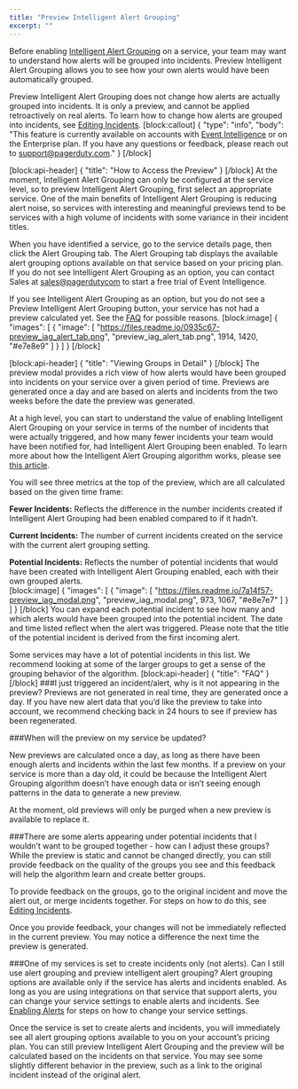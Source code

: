 ```yaml
---
title: "Preview Intelligent Alert Grouping"
excerpt: ""
---
```

Before enabling [Intelligent Alert Grouping](https://support.pagerduty.com/docs/intelligent-alert-grouping) on a service, your team may want to understand how alerts will be grouped into incidents. Preview Intelligent Alert Grouping allows you to see how your own alerts would have been automatically grouped. 

Preview Intelligent Alert Grouping does not change how alerts are actually grouped into incidents. It is only a preview, and cannot be applied retroactively on real alerts. To learn how to change how alerts are grouped into incidents, see [Editing Incidents](https://support.pagerduty.com/docs/editing-incidents#section-how-to-merge-incidents).
[block:callout]
{
  "type": "info",
  "body": "This feature is currently available on accounts with [Event Intelligence](https://support.pagerduty.com/docs/event-intelligence) or on the Enterprise plan. If you have any questions or feedback, please reach out to [support@pagerduty.com](https://www.pagerduty.com/contact-us/#contact-support)."
}
[/block]

[block:api-header]
{
  "title": "How to Access the Preview"
}
[/block]
At the moment, Intelligent Alert Grouping can only be configured at the service level, so to preview Intelligent Alert Grouping, first select an appropriate service. One of the main benefits of Intelligent Alert Grouping is reducing alert noise, so services with interesting and meaningful previews tend to be services with a high volume of incidents with some variance in their incident titles. 

When you have identified a service, go to the service details page, then click the Alert Grouping tab. The Alert Grouping tab displays the available alert grouping options available on that service based on your pricing plan. If you do not see Intelligent Alert Grouping as an option, you can contact Sales at [sales@pagerdutycom](https://www.pagerduty.com/contact-us/#contact-sales) to start a free trial of Event Intelligence.

If you see Intelligent Alert Grouping as an option, but you do not see a Preview Intelligent Alert Grouping button, your service has not had a preview calculated yet. See the [FAQ](#section-faq) for possible reasons.
[block:image]
{
  "images": [
    {
      "image": [
        "https://files.readme.io/0935c67-preview_iag_alert_tab.png",
        "preview_iag_alert_tab.png",
        1914,
        1420,
        "#e7e8e9"
      ]
    }
  ]
}
[/block]

[block:api-header]
{
  "title": "Viewing Groups in Detail"
}
[/block]
The preview modal provides a rich view of how alerts would have been grouped into incidents on your service over a given period of time. Previews are generated once a day and are based on alerts and incidents from the two weeks before the date the preview was generated. 

At a high level, you can start to understand the value of enabling Intelligent Alert Grouping on your service in terms of the number of incidents that were actually triggered, and how many fewer incidents your team would have been notified for, had Intelligent Alert Grouping been enabled. To learn more about how the Intelligent Alert Grouping algorithm works, please see [this article](https://support.pagerduty.com/docs/intelligent-alert-grouping#section-how-does-intelligent-alert-grouping-decide-which-alerts-to-group).

You will see three metrics at the top of the preview, which are all calculated based on the given time frame: 

**Fewer Incidents:** Reflects the difference in the number incidents created if Intelligent Alert Grouping had been enabled compared to if it hadn’t. 

**Current Incidents:** The number of current incidents created on the service with the current alert grouping setting. 

**Potential Incidents:** Reflects the number of potential incidents that would have been created with Intelligent Alert Grouping enabled, each with their own grouped alerts.  
[block:image]
{
  "images": [
    {
      "image": [
        "https://files.readme.io/7a14f57-preview_iag_modal.png",
        "preview_iag_modal.png",
        973,
        1067,
        "#e8e7e7"
      ]
    }
  ]
}
[/block]
You can expand each potential incident to see how many and which alerts would have been grouped into the potential incident. The date and time listed reflect when the alert was triggered. Please note that the title of the potential incident is derived from the first incoming alert. 

Some services may have a lot of potential incidents in this list. We recommend looking at some of the larger groups to get a sense of the grouping behavior of the algorithm.
[block:api-header]
{
  "title": "FAQ"
}
[/block]
###I just triggered an incident/alert, why is it not appearing in the preview?
Previews are not generated in real time, they are generated once a day. If you have new alert data that you’d like the preview to take into account, we recommend checking back in 24 hours to see if preview has been regenerated. 

###When will the preview on my service be updated?

New previews are calculated once a day, as long as there have been enough alerts and incidents within the last few months. If a preview on your service is more than a day old, it could be because the Intelligent Alert Grouping algorithm doesn’t have enough data or isn’t seeing enough patterns in the data to generate a new preview.

At the moment, old previews will only be purged when a new preview is available to replace it.

###There are some alerts appearing under potential incidents that I wouldn’t want to be grouped together - how can I adjust these groups?
While the preview is static and cannot be changed directly, you can still provide feedback on the quality of the groups you see and this feedback will help the algorithm learn and create better groups.

To provide feedback on the groups, go to the original incident and move the alert out, or merge incidents together. For steps on how to do this, see [Editing Incidents](https://support.pagerduty.com/docs/editing-incidents#section-how-to-merge-incidents).

Once you provide feedback, your changes will not be immediately reflected in the current preview. You may notice a difference the next time the preview is generated.

###One of my services is set to create incidents only (not alerts). Can I still use alert grouping and preview intelligent alert grouping?
Alert grouping options are available only if the service has alerts and incidents enabled. As long as you are using integrations on that service that support alerts, you can change your service settings to enable alerts and incidents. See [Enabling Alerts](https://support.pagerduty.com/docs/alerts#section-enabling-alerts) for steps on how to change your service settings. 

Once the service is set to create alerts and incidents, you will immediately see all alert grouping options available to you on your account’s pricing plan. You can still preview Intelligent Alert Grouping and the preview will be calculated based on the incidents on that service. You may see some slightly different behavior in the preview, such as a link to the original incident instead of the original alert.